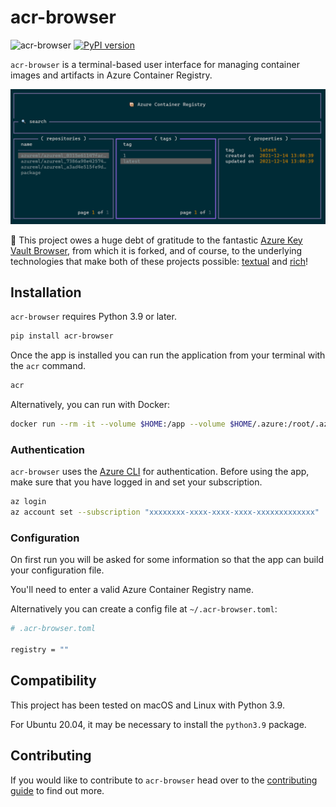 <!-- markdownlint-disable MD026 -->
# acr-browser

![acr-browser](https://github.com/samdobson/acr-browser/actions/workflows/ci.yaml/badge.svg) [![PyPI version](https://badge.fury.io/py/acr-browser.svg)](https://badge.fury.io/py/acr-browser)

`acr-browser` is a terminal-based user interface for managing container images and artifacts in Azure Container Registry.

![home_view](media/interface.png)

:rocket: This project owes a huge debt of gratitude to the fantastic [Azure Key Vault Browser](https://github.com/chelnak/azure-keyvault-browser), from which it is forked, and of course, to the underlying technologies that make both of these projects possible: [textual](https://github.com/willmcgugan/textual) and [rich](https://github.com/willmcgugan/rich)!

## Installation

`acr-browser` requires Python 3.9 or later.

```bash
pip install acr-browser
```

Once the app is installed you can run the application from your terminal with the `acr` command.

```bash
acr
```

Alternatively, you can run with Docker:

```bash
docker run --rm -it --volume $HOME:/app --volume $HOME/.azure:/root/.azure ghcr.io/samdobson/acr-browser:latest
```

### Authentication

`acr-browser` uses the [Azure CLI](https://docs.microsoft.com/en-us/cli/azure/) for authentication. Before using the app, make sure that you have logged in and set your subscription.

```bash
az login
az account set --subscription "xxxxxxxx-xxxx-xxxx-xxxx-xxxxxxxxxxxxx"
```

### Configuration

On first run you will be asked for some information so that the app can build your configuration file.

You'll need to enter a valid Azure Container Registry name.

Alternatively you can create a config file at `~/.acr-browser.toml`:

```bash
# .acr-browser.toml

registry = ""
```

## Compatibility

This project has been tested on macOS and Linux with Python 3.9.

For Ubuntu 20.04, it may be necessary to install the `python3.9` package.

## Contributing

If you would like to contribute to `acr-browser` head over to the [contributing guide](CONTRIBUTING.md) to find out more.
